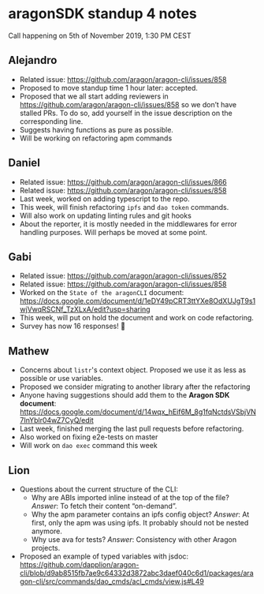 # aragonSDK standup 4 notes

Call happening on 5th of November 2019, 1:30 PM CEST

## Alejandro

- Related issue: https://github.com/aragon/aragon-cli/issues/858
- Proposed to move standup time 1 hour later: accepted.
- Proposed that we all start adding reviewers in https://github.com/aragon/aragon-cli/issues/858 so we don’t have stalled PRs. To do so, add yourself in the issue description on the corresponding line.
- Suggests having functions as pure as possible.
- Will be working on refactoring apm commands

## Daniel

- Related issue: https://github.com/aragon/aragon-cli/issues/866
- Related issue: https://github.com/aragon/aragon-cli/issues/858
- Last week, worked on adding typescript to the repo.
- This week, will finish refactoring `ipfs` and `dao token` commands.
- Will also work on updating linting rules and git hooks
- About the reporter, it is mostly needed in the middlewares for error handling purposes. Will perhaps be moved at some point.

## Gabi

- Related issue: https://github.com/aragon/aragon-cli/issues/852
- Related issue: https://github.com/aragon/aragon-cli/issues/858
- Worked on the `State of the aragonCLI` document: https://docs.google.com/document/d/1eDY49pCRT3ttYXe8OdXUJgT9s1wjVwqRSCNf_TzXLxA/edit?usp=sharing
- This week, will put on hold the document and work on code refactoring.
- Survey has now 16 responses! 🎉

## Mathew

- Concerns about `listr`'s context object. Proposed we use it as less as possible or use variables.
- Proposed we consider migrating to another library after the refactoring
- Anyone having suggestions should add them to the **Aragon SDK document**: https://docs.google.com/document/d/14wqx_hEif6M_8g1fqNctdsVSbjVN7InYblr04wZ7CyQ/edit
- Last week, finished merging the last pull requests before refactoring.
- Also worked on fixing e2e-tests on master
- Will work on `dao exec` command this week

## Lion

- Questions about the current structure of the CLI:
  - Why are ABIs imported inline instead of at the top of the file? _Answer_: To fetch their content “on-demand”.
  - Why the apm parameter contains an ipfs config object? _Answer_: At first, only the apm was using ipfs. It probably should not be nested anymore.
  - Why use ava for tests? _Answer_: Consistency with other Aragon projects.
- Proposed an example of typed variables with jsdoc: https://github.com/dapplion/aragon-cli/blob/d9ab8515fb7ae9c64332d3872abc3daef040c6d1/packages/aragon-cli/src/commands/dao_cmds/acl_cmds/view.js#L49
